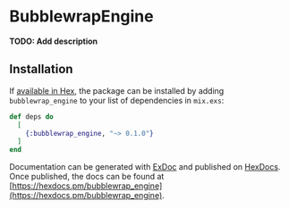 # BubblewrapEngine

**TODO: Add description**

## Installation

If [available in Hex](https://hex.pm/docs/publish), the package can be installed
by adding `bubblewrap_engine` to your list of dependencies in `mix.exs`:

```elixir
def deps do
  [
    {:bubblewrap_engine, "~> 0.1.0"}
  ]
end
```

Documentation can be generated with [ExDoc](https://github.com/elixir-lang/ex_doc)
and published on [HexDocs](https://hexdocs.pm). Once published, the docs can
be found at [https://hexdocs.pm/bubblewrap_engine](https://hexdocs.pm/bubblewrap_engine).

